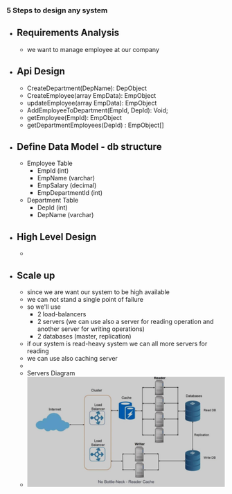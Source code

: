### 5 Steps to design any system
- Requirements Analysis 
  - 
  - we want to manage employee at our company


- Api Design
  - 
  - CreateDepartment(DepName): DepObject
  - CreateEmployee(array EmpData): EmpObject
  - updateEmployee(array EmpData): EmpObject
  - AddEmployeeToDepartment(EmpId, DepId): Void;
  - getEmployee(EmpId): EmpObject
  - getDepartmentEmployees(DepId) : EmpObject[] 
  

- Define Data Model - db structure
  - 
  - Employee Table
    - EmpId (int)
    - EmpName (varchar)
    - EmpSalary (decimal) 
    - EmpDepartmentId (int)
  - Department Table
    - DepId (int)
    - DepName (varchar)


- High Level Design 
  - 
  - 
- Scale up
  - 
  - since we are want our system to be high available
  - we can not stand a single point of failure 
  - so we'll use
    - 2 load-balancers
    - 2 servers (we can use also a server for reading operation and another server for writing operations)
    - 2 databases (master, replication)  
  - if our system is read-heavy system we can all more servers for reading
  - we can use also caching server
  -  
  - Servers Diagram
  - ![Alt text](02-imgs/servers.jpg?raw=true "Servers")




